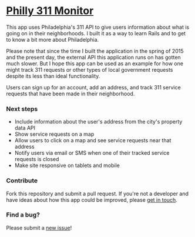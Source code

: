 # [Philly 311 Monitor](http://philly311monitor.herokuapp.com)

This app uses Philadelphia's 311 API to give users information about what is going on in their neighborhoods. I built it as a way to learn Rails and to get to know a bit more about Philadelphia.

Please note that since the time I built the application in the spring of 2015 and the present day, the external API this application runs on has gotten much slower. But I hope this app can be used as an example for how one might track 311 requests or other types of local government requests despite its less than ideal functionality.

Users can sign up for an account, add an address, and track 311 service requests that have been made in their neighborhood.

### Next steps

* Include information about the user's address from the city's property data API
* Show service requests on a map
* Allow users to click on a map and see service requests near that address
* Notify users via email or SMS when one of their tracked service requests is closed
* Make site responsive on tablets and mobile

### Contribute

Fork this repository and submit a pull request. If you're not a developer and have ideas about how this app could be improved, please [get in touch](http://nabil.io).

### Find a bug?

Please submit a [new issue](https://github.com/nhashmi/philly-311-monitor/issues/new)!
